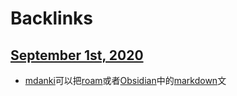 
# Backlinks
## [September 1st, 2020](<September 1st, 2020.md>)
- [mdanki](<mdanki.md>)可以把[roam](<roam.md>)或者[Obsidian](<Obsidian.md>)中的[markdown](<markdown.md>)文

